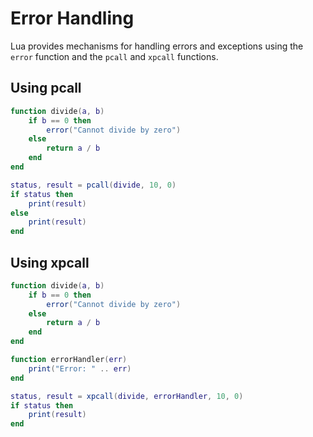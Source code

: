 # Error Handling

Lua provides mechanisms for handling errors and exceptions using the `error` function and the `pcall` and `xpcall` functions.

## Using pcall

```lua
function divide(a, b)
    if b == 0 then
        error("Cannot divide by zero")
    else
        return a / b
    end
end

status, result = pcall(divide, 10, 0)
if status then
    print(result)
else
    print(result)
end
```

## Using xpcall

```lua
function divide(a, b)
    if b == 0 then
        error("Cannot divide by zero")
    else
        return a / b
    end
end

function errorHandler(err)
    print("Error: " .. err)
end

status, result = xpcall(divide, errorHandler, 10, 0)
if status then
    print(result)
end
```

